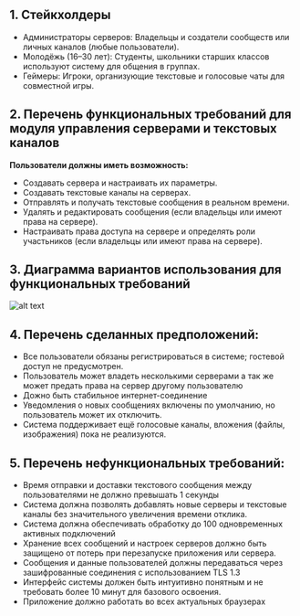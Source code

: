 ## 1. Стейкхолдеры
 - Администраторы серверов: Владельцы и создатели сообществ или личных каналов (любые пользователи).
 - Молодёжь (16–30 лет): Студенты, школьники старших классов используют систему для общения в группах.
 - Геймеры: Игроки, организующие текстовые и голосовые чаты для совместной игры.

 ## 2. Перечень функциональных требований для модуля управления серверами и текстовых каналов
 **Пользователи должны иметь возможность:**
  - Создавать сервера и настраивать их параметры.
  - Создавать текстовые каналы на серверах.
  - Отправлять и получать текстовые сообщения в реальном времени.
  - Удалять и редактировать сообщения (если владельцы или имеют права на сервере).
  - Настраивать права доступа на сервере и определять роли участьников (если владельцы или имеют права на сервере).
 ## 3. Диаграмма вариантов использования для функциональных требований
 ![alt text](<photo_2024-12-10 20.03.00.jpeg>)
 ## 4. Перечень сделанных предположений:
  - Все пользователи обязаны регистрироваться в системе; гостевой доступ не предусмотрен.
  - Пользователь может владеть несколькими серверами а так же может предать права на сервер другому пользователю
  - Дожно быть стабильное интернет-соединение
  - Уведомления о новых сообщениях включены по умолчанию, но пользователь может их отключить.
  - Система поддерживает ещё голосовые каналы, вложения (файлы, изображения) пока не реализуются.
 ## 5. Перечень нефункциональных требований:
  - Время отправки и доставки текстового сообщения между пользователями не должно превышать 1 секунды
  - Система должна позволять добавлять новые серверы и текстовые каналы без значительного увеличения времени отклика.
  - Система должна обеспечивать обработку до 100 одновременных активных подключений
  - Хранение всех сообщений и настроек серверов должно быть защищено от потерь при перезапуске приложения или сервера.
  - Сообщения и данные пользователей должны передаваться через зашифрованные соединения с использованием TLS 1.3
  - Интерфейс системы должен быть интуитивно понятным и не требовать более 10 минут для базового освоения.
  - Приложение должно работать во всех актуальных браузерах 
